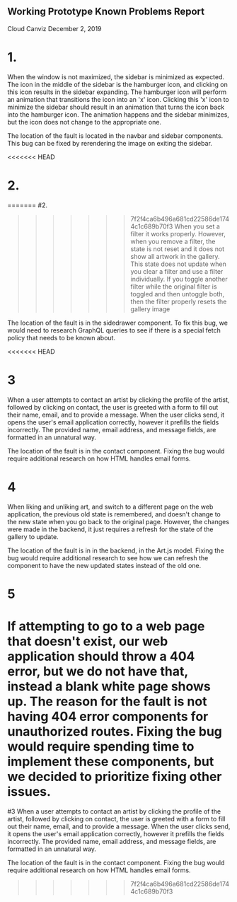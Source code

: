 ## Working Prototype Known Problems Report
Cloud Canviz
December 2, 2019

# 1. 
When the window is not maximized, the sidebar is minimized as expected. The icon in the middle of the sidebar is the hamburger icon, and clicking on this icon results in the sidebar expanding. The hamburger icon will perform an animation that transitions the icon into an 'x' icon. Clicking this 'x' icon to minimize the sidebar should result in an animation that turns the icon back into the hamburger icon. The animation happens and the sidebar minimizes, but the icon does not change to the appropriate one.

The location of the fault is located in the navbar and sidebar components. This bug can be fixed by rerendering the image on exiting the sidebar. 

<<<<<<< HEAD
# 2. 
=======
#2. 
>>>>>>> 7f2f4ca6b496a681cd22586de1744c1c689b70f3
When you set a filter it works properly. However, when you remove a filter, the state is not reset and it does not show all artwork in the gallery. This state does not update when you clear a filter and use a filter individually. If you toggle another filter while the original filter is toggled and then untoggle both, then the filter properly resets the gallery image

The location of the fault is in the sidedrawer component. To fix this bug, we would need to research GraphQL queries to see if there is a special fetch policy that needs to be known about.

<<<<<<< HEAD
# 3
When a user attempts to contact an artist by clicking the profile of the artist, followed by clicking on contact, the user is greeted with a form to fill out their name, email, and to provide a message. When the user clicks send, it opens the user's email application correctly, however it prefills the fields incorrectly. The provided name, email address, and message fields, are formatted in an unnatural way.

The location of the fault is in the contact component. Fixing the bug would require additional research on how HTML handles email forms.

# 4
When liking and unliking art, and switch to a different page on the web application, the previous old state is remembered, and doesn't change to the new state
when you go back to the original page. However, the changes were made in the backend, it just requires a refresh for the state of the gallery to update.

The location of the fault is in in the backend, in the Art.js model. Fixing the bug would require additional research to see how we can refresh the component to have the new updated states instead of the old one.

# 5
If attempting to go to a web page that doesn't exist, our web application should throw a 404 error, but we do not have that, instead a blank white page shows up. The reason for the fault is not having 404 error components for unauthorized routes. Fixing the bug would require spending time to implement these components, but we decided to prioritize fixing other issues.
=======
#3
When a user attempts to contact an artist by clicking the profile of the artist, followed by clicking on contact, the user is greeted with a form to fill out their name, email, and to provide a message. When the user clicks send, it opens the user's email application correctly, however it prefills the fields incorrectly. The provided name, email address, and message fields, are formatted in an unnatural way.

The location of the fault is in the contact component. Fixing the bug would require additional research on how HTML handles email forms.
>>>>>>> 7f2f4ca6b496a681cd22586de1744c1c689b70f3
